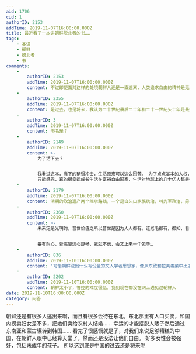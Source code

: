 ```yaml
---
aid: 1706
cid: 1
authorID: 2153
addTime: 2019-11-07T16:00:00.000Z
title: 最近看了一本讲朝鲜脱北者的书……
tags:
    - 本讲
    - 朝鲜
    - 脱北者
    - 书
comments:
    -
        authorID: 2153
        addTime: 2019-11-07T16:00:00.000Z
        content: 不过即使面对这样的处境朝鲜人还是一直逃离，人类追求自由的精神是无法磨灭的
    -
        authorID: 2355
        addTime: 2019-11-07T16:00:00.000Z
        content: 是过去，也是将来，我认为二十世纪最后二十年和二十一世纪头十年是最好的时期
    -
        authorID: 3
        addTime: 2019-11-07T16:00:00.000Z
        content: 书名是？
    -
        authorID: 2149
        addTime: 2019-11-07T16:00:00.000Z
        content: >-
            为了活下去？


            我看过这本，当下的确很冲击，生活原来可以这么困苦。 为了点点基本的人权，自由跟更好的物质生活要付出如此大的代价。
            只能感恩，真的很幸运成长生活在富裕自由国家，生活对地球上的几十亿人都是很不公平的。
    -
        authorID: 2179
        addTime: 2019-11-07T16:00:00.000Z
        content: 清朝的政治遗产两个继承路线，一个是白头山家族统治，叫先军政治，另一个就是党国指，蒋和毛继承的。
    -
        authorID: 2360
        addTime: 2019-11-07T16:00:00.000Z
        content: >-
            未来定是光明的，普世价值之所以普世是因为人人都有。连老毛都有，都知，看老毛当年讴歌美式民主的文章，那是露骨，肉麻的，美式民主之好是知道的。


            要有耐心，登高望远心舒畅，我就不信，会又上来一个包子…
    -
        authorID: 836
        addTime: 2019-11-10T16:00:00.000Z
        content: '可惜朝鲜没出什么有份量的文人学者思想家，像从东欧和拉美毒菜中出逃的人那样。。从流亡者质量都可以分出毒菜的三六九等啊:-('
    -
        authorID: 2202
        addTime: 2019-11-10T16:00:00.000Z
        content: 朝鲜太小了，管控的难度很低，我到现在都没在网上遇见过朝鲜人
date: 2019-11-10T16:00:00.000Z
category: 问答
---
```


朝鲜还是有很多人逃出来啊，而且有很多会待在东北。东北那里有人口买卖，和国内拐卖妇女差不多，把她们卖给农村人结婚…… 幸运的才能摆脱人贩子然后通过东南亚和蒙古辗转到韩国…… 看完了很感慨就是了，对我们来说足够糟糕的中国，在朝鲜人眼中已经算天堂了，然而还是没法让他们自由。 好多女性会被强奸，包括未成年的孩子。 所以这到底是中国的过去还是将来呢
